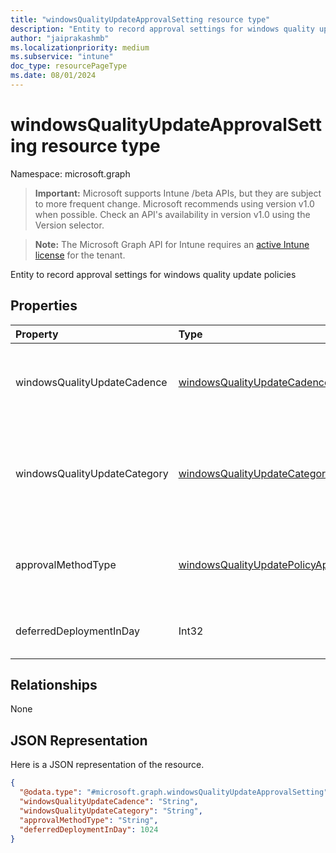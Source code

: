 ```yaml
---
title: "windowsQualityUpdateApprovalSetting resource type"
description: "Entity to record approval settings for windows quality update policies"
author: "jaiprakashmb"
ms.localizationpriority: medium
ms.subservice: "intune"
doc_type: resourcePageType
ms.date: 08/01/2024
---
```


# windowsQualityUpdateApprovalSetting resource type

Namespace: microsoft.graph

> **Important:** Microsoft supports Intune /beta APIs, but they are subject to more frequent change. Microsoft recommends using version v1.0 when possible. Check an API's availability in version v1.0 using the Version selector.

> **Note:** The Microsoft Graph API for Intune requires an [active Intune license](https://go.microsoft.com/fwlink/?linkid=839381) for the tenant.

Entity to record approval settings for windows quality update policies

## Properties
|Property|Type|Description|
|:---|:---|:---|
|windowsQualityUpdateCadence|[windowsQualityUpdateCadence](../resources/intune-softwareupdate-windowsqualityupdatecadence.md)|The publishing cadence of a quality update catalog item. Possible values are: `monthly`, `outOfBand`, `unknownFutureValue`.|
|windowsQualityUpdateCategory|[windowsQualityUpdateCategory](../resources/intune-softwareupdate-windowsqualityupdatecategory.md)|The category of a Windows quality update catalog item. Possible values are: `all`, `security`, `nonSecurity`, `unknownFutureValue`, `quickMachineRecovery`.|
|approvalMethodType|[windowsQualityUpdatePolicyApprovalMethodType](../resources/intune-softwareupdate-windowsqualityupdatepolicyapprovalmethodtype.md)|The approval type of specific gourp of quality updates. Possible values are: `manual`, `automatic`, `unknownFutureValue`.|
|deferredDeploymentInDay|Int32|The deferral days for auto approval type, not applicable for manual approve|

## Relationships
None

## JSON Representation
Here is a JSON representation of the resource.
<!-- {
  "blockType": "resource",
  "@odata.type": "microsoft.graph.windowsQualityUpdateApprovalSetting"
}
-->
``` json
{
  "@odata.type": "#microsoft.graph.windowsQualityUpdateApprovalSetting",
  "windowsQualityUpdateCadence": "String",
  "windowsQualityUpdateCategory": "String",
  "approvalMethodType": "String",
  "deferredDeploymentInDay": 1024
}
```